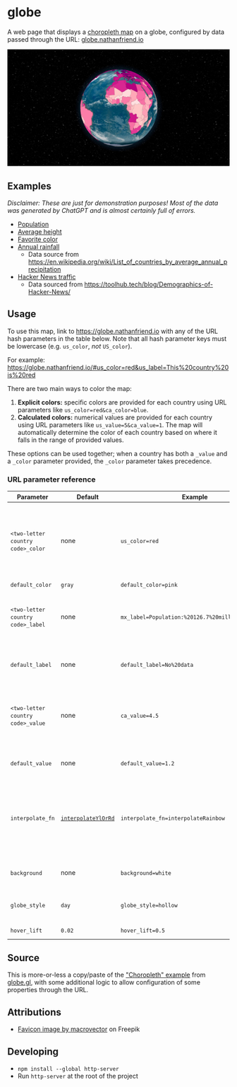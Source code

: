 # globe

A web page that displays a [choropleth map](https://en.wikipedia.org/wiki/Choropleth_map) on a globe, configured by data passed through the URL: [globe.nathanfriend.io](https://globe.nathanfriend.io)

![A screenshot of globe.nathanfriend.io](./screenshot.jpg)

## Examples

_Disclaimer: These are just for demonstration purposes! Most of the data was generated by ChatGPT and is almost certainly full of errors._

- [Population](https://globe.nathanfriend.io/#af_value=37172386&ax_value=26711&al_value=2866376&dz_value=42228429&as_value=55465&ad_value=77006&ao_value=30809762&ai_value=14731&aq_value=1106&ag_value=96286&ar_value=44494502&am_value=2951776&aw_value=105845&au_value=24982688&at_value=8840521&az_value=9939800&bs_value=385640&bh_value=1569439&bd_value=161356039&bb_value=286641&by_value=9483499&be_value=11422068&bz_value=383071&bj_value=11485048&bm_value=63903&bt_value=754394&bo_value=11353142&bq_value=25157&ba_value=3323929&bw_value=2254126&bv_value=0&br_value=209288278&io_value=3000&bn_value=428962&bg_value=7025037&bf_value=19751535&bi_value=11175378&cv_value=531239&kh_value=16249798&cm_value=25216237&ca_value=36624199&ky_value=64174&cf_value=4666377&td_value=15477751&cl_value=18729160&cn_value=1392730000&cx_value=1500&cc_value=600&co_value=49648685&km_value=806153&cg_value=5244363&cd_value=84004989&ck_value=2120&cr_value=4999441&ci_value=25069229&hr_value=4089400&cu_value=11338138&cw_value=159849&cy_value=1189265&cz_value=10625695&dk_value=5792202&dj_value=958920&dm_value=71625&do_value=10627165&ec_value=17084357&eg_value=98423595&sv_value=6420744&gq_value=1308974&er_value=4474062&ee_value=1324820&et_value=109224559&fk_value=2840&fo_value=48497&fj_value=883483&fi_value=5518050&fr_value=66977107&gf_value=290691&pf_value=277679&tf_value=140&ga_value=2119275&gm_value=2280102&ge_value=3912061&de_value=82927922&gh_value=29767108&gi_value=33718&gr_value=10715549&gl_value=56025&gd_value=107825&gp_value=449568&gu_value=167294&gt_value=17247807&gg_value=65228&gn_value=12414318&gw_value=1874309&gy_value=779004&ht_value=11123176&hm_value=0&va_value=799&hn_value=9587522&hk_value=7451000&hu_value=9775564&is_value=356991&in_value=1352642280&id_value=267663435&ir_value=81800269&iq_value=38433600&ie_value=4867309&im_value=84077&il_value=8883800&it_value=60431283&jm_value=2934855&jp_value=126529100&je_value=104200&jo_value=9956011&kz_value=18276499&ke_value=51393010&ki_value=115847&kp_value=25666161&kr_value=51606633&kw_value=4207083&kg_value=6322800&la_value=7061507&lv_value=1927174&lb_value=6848925&ls_value=2108132&lr_value=4818977&ly_value=6678567&li_value=37910&lt_value=2801543&lu_value=607728&mo_value=631636&mg_value=26262368&mw_value=18143315&my_value=31624264&mv_value=444259&ml_value=19077690&mt_value=484630&mh_value=58413&mq_value=396974&mr_value=4403319&mu_value=1265138&yt_value=266150&mx_value=126190788&fm_value=113815&md_value=2706049&mc_value=38682&mn_value=3170208&me_value=622182&ms_value=4989&ma_value=36029138&mz_value=29495962&mm_value=53708395&na_value=2448255&nr_value=11281&np_value=28095714&nl_value=17231017&nc_value=278500&nz_value=4885500&ni_value=6465513&ne_value=22442948&ng_value=195874740&nu_value=1615&nf_value=2009&mp_value=56882&no_value=5311916&om_value=4829483&pk_value=212215030&pw_value=17907&ps_value=4569087&pa_value=4176873&pg_value=8606316&py_value=6956071&pe_value=31989256&ph_value=106651922&pn_value=50&pl_value=38028278&pt_value=10281762&pr_value=3195153&qa_value=2781677&re_value=859959&ro_value=19466145&ru_value=144478050&rw_value=12301939&bl_value=9384&sh_value=4542&kn_value=52441&lc_value=181889&mf_value=31754&pm_value=7012&vc_value=110210&ws_value=196130&sm_value=33860&st_value=211028&sa_value=33699947&sn_value=15854360&rs_value=8772235&sc_value=96762&sl_value=7813215&sg_value=5638700&sx_value=40654&sk_value=5447011&si_value=2080908&sb_value=652858&so_value=15008154&za_value=57779622&gs_value=30&ss_value=10975920&es_value=46723749&lk_value=21670000&sd_value=41801533&sr_value=575991&sj_value=2537&sz_value=1136191&se_value=10175214&ch_value=8516543&sy_value=16906283&tw_value=23773876&tj_value=9321018&tz_value=56318348&th_value=69428524&tl_value=1267972&tg_value=7797694&tk_value=1300&to_value=103197&tt_value=1394973&tn_value=11532127&tr_value=82319724&tm_value=5850908&tc_value=37665&tv_value=11508&ug_value=42723139&ua_value=44622516&ae_value=9630959&gb_value=66460344&us_value=326766748&um_value=300&uy_value=3449299&uz_value=31910641&vu_value=292680&ve_value=28887118&vn_value=95540800&vg_value=29802&vi_value=106977&wf_value=11773&eh_value=652271&ye_value=28498687&zm_value=17351822&zw_value=14439018&af_label=37.2M&ax_label=26.7K&al_label=2.9M&dz_label=42.2M&as_label=55.5K&ad_label=77K&ao_label=30.8M&ai_label=14.7K&aq_label=1.1K&ag_label=96.3K&ar_label=44.5M&am_label=3M&aw_label=105.8K&au_label=25M&at_label=8.8M&az_label=9.9M&bs_label=385.6K&bh_label=1.6M&bd_label=161.4M&bb_label=286.6K&by_label=9.5M&be_label=11.4M&bz_label=383.1K&bj_label=11.5M&bm_label=63.9K&bt_label=754.4K&bo_label=11.4M&bq_label=25.2K&ba_label=3.3M&bw_label=2.3M&bv_label=0&br_label=209.3M&io_label=3K&bn_label=429K&bg_label=7M&bf_label=19.8M&bi_label=11.2M&cv_label=531.2K&kh_label=16.2M&cm_label=25.2M&ca_label=36.6M&ky_label=64.2K&cf_label=4.7M&td_label=15.5M&cl_label=18.7M&cn_label=1.4B&cx_label=1.5K&cc_label=600&co_label=49.6M&km_label=806.2K&cg_label=5.2M&cd_label=84M&ck_label=2.1K&cr_label=5M&ci_label=25.1M&hr_label=4.1M&cu_label=11.3M&cw_label=159.8K&cy_label=1.2M&cz_label=10.6M&dk_label=5.8M&dj_label=958.9K&dm_label=71.6K&do_label=10.6M&ec_label=17.1M&eg_label=98.4M&sv_label=6.4M&gq_label=1.3M&er_label=4.5M&ee_label=1.3M&et_label=109.2M&fk_label=2.8K&fo_label=48.5K&fj_label=883.5K&fi_label=5.5M&fr_label=67M&gf_label=290.7K&pf_label=277.7K&tf_label=140&ga_label=2.1M&gm_label=2.3M&ge_label=3.9M&de_label=82.9M&gh_label=29.8M&gi_label=33.7K&gr_label=10.7M&gl_label=56K&gd_label=107.8K&gp_label=449.6K&gu_label=167.3K&gt_label=17.2M&gg_label=65.2K&gn_label=12.4M&gw_label=1.9M&gy_label=779K&ht_label=11.1M&hm_label=0&va_label=799&hn_label=9.6M&hk_label=7.5M&hu_label=9.8M&is_label=357K&in_label=1.4B&id_label=267.7M&ir_label=81.8M&iq_label=38.4M&ie_label=4.9M&im_label=84.1K&il_label=8.9M&it_label=60.4M&jm_label=2.9M&jp_label=126.5M&je_label=104.2K&jo_label=10M&kz_label=18.3M&ke_label=51.4M&ki_label=115.8K&kp_label=25.7M&kr_label=51.6M&kw_label=4.2M&kg_label=6.3M&la_label=7.1M&lv_label=1.9M&lb_label=6.8M&ls_label=2.1M&lr_label=4.8M&ly_label=6.7M&li_label=37.9K&lt_label=2.8M&lu_label=607.7K&mo_label=631.6K&mg_label=26.3M&mw_label=18.1M&my_label=31.6M&mv_label=444.3K&ml_label=19.1M&mt_label=484.6K&mh_label=58.4K&mq_label=397K&mr_label=4.4M&mu_label=1.3M&yt_label=266.2K&mx_label=126.2M&fm_label=113.8K&md_label=2.7M&mc_label=38.7K&mn_label=3.2M&me_label=622.2K&ms_label=5K&ma_label=36M&mz_label=29.5M&mm_label=53.7M&na_label=2.4M&nr_label=11.3K&np_label=28.1M&nl_label=17.2M&nc_label=278.5K&nz_label=4.9M&ni_label=6.5M&ne_label=22.4M&ng_label=195.9M&nu_label=1.6K&nf_label=2K&mp_label=56.9K&no_label=5.3M&om_label=4.8M&pk_label=212.2M&pw_label=17.9K&ps_label=4.6M&pa_label=4.2M&pg_label=8.6M&py_label=7M&pe_label=32M&ph_label=106.7M&pn_label=50&pl_label=38M&pt_label=10.3M&pr_label=3.2M&qa_label=2.8M&re_label=860K&ro_label=19.5M&ru_label=144.5M&rw_label=12.3M&bl_label=9.4K&sh_label=4.5K&kn_label=52.4K&lc_label=181.9K&mf_label=31.8K&pm_label=7K&vc_label=110.2K&ws_label=196.1K&sm_label=33.9K&st_label=211K&sa_label=33.7M&sn_label=15.9M&rs_label=8.8M&sc_label=96.8K&sl_label=7.8M&sg_label=5.6M&sx_label=40.7K&sk_label=5.4M&si_label=2.1M&sb_label=652.9K&so_label=15M&za_label=57.8M&gs_label=30&ss_label=11M&es_label=46.7M&lk_label=21.7M&sd_label=41.8M&sr_label=576K&sj_label=2.5K&sz_label=1.1M&se_label=10.2M&ch_label=8.5M&sy_label=16.9M&tw_label=23.8M&tj_label=9.3M&tz_label=56.3M&th_label=69.4M&tl_label=1.3M&tg_label=7.8M&tk_label=1.3K&to_label=103.2K&tt_label=1.4M&tn_label=11.5M&tr_label=82.3M&tm_label=5.9M&tc_label=37.7K&tv_label=11.5K&ug_label=42.7M&ua_label=44.6M&ae_label=9.6M&gb_label=66.5M&us_label=326.8M&um_label=300&uy_label=3.4M&uz_label=31.9M&vu_label=292.7K&ve_label=28.9M&vn_label=95.5M&vg_label=29.8K&vi_label=107K&wf_label=11.8K&eh_label=652.3K&ye_label=28.5M&zm_label=17.4M&zw_label=14.4M)
- [Average height](https://globe.nathanfriend.io/#interpolate_fn=interpolatePuBu&background=white&globe_style=hollow&hover_lift=0.2&default_label=No%20data&af_value=170.18&al_value=173.59&dz_value=172.72&ao_value=173.47&ar_value=171.01&am_value=170.14&au_value=172.6&at_value=178.7&az_value=168.8&bh_value=168.96&bd_value=162.56&by_value=175.43&be_value=176.21&bj_value=160.17&bt_value=166.15&bo_value=160.23&ba_value=176.08&bw_value=164.88&br_value=167.27&bn_value=165.02&bg_value=173.09&bf_value=159.35&bi_value=160.42&cv_value=173.47&kh_value=160.25&cm_value=164.55&ca_value=174.87&cf_value=158.34&td_value=164.37&cl_value=171.67&cn_value=167.1&co_value=166.08&km_value=161.74&cg_value=162.35&cd_value=161.42&cr_value=166.39&ci_value=167.22&hr_value=181.42&cu_value=171.63&cy_value=178.01&cz_value=180.18&dk_value=180.49&dj_value=162.39&do_value=167.71&ec_value=164.9&eg_value=169.97&sv_value=166.93&gq_value=163.62&er_value=162.56&ee_value=175.42&et_value=163.78&fj_value=174.87&fi_value=177.76&fr_value=173.52&ga_value=165.86&gm_value=167.36&ge_value=171.03&de_value=178.38&gh_value=169.5&gr_value=178.28&gl_value=174.41&gt_value=164.38&gn_value=163.56&gw_value=163.35&ht_value=168.53&hn_value=164.07&hk_value=171.34&hu_value=173.51&is_value=180.53&in_value=162.56&id_value=159.37&ir_value=174.17&iq_value=165.88&ie_value=172.02&il_value=176.61&it_value=177.01&jm_value=170.37&jp_value=170.7&jo_value=172.05&kz_value=175.88&ke_value=163.42&ki_value=167.34&kp_value=165.07&kr_value=173.07&kw_value=172.66&kg_value=169.54&la_value=155.25&lv_value=176.55&lb_value=171.39&ls_value=163.81&lr_value=165.2&ly_value=175.48&lt_value=178.56&lu_value=176.87&mo_value=167.74&mg_value=164.89&mw_value=163.63&my_value=165.05&mv_value=165.14&ml_value=161.53&mt_value=172.82&mr_value=169.52&mu_value=171.77&mx_value=167.64&md_value=176.75&mn_value=170.05&me_value=183.01&ma_value=173.6&mz_value=162.82&mm_value=163.83&na_value=168.01&np_value=160.33&nl_value=183.1&nz_value=177.3&ni_value=165.66&ne_value=159.18&ng_value=167.47&no_value=181.08&om_value=175.96&pk_value=165.72&pa_value=168.7&pg_value=163.11&py_value=164.91&pe_value=165.14&ph_value=163.18&pl_value=176.63&pt_value=173.94&qa_value=177.15&ro_value=176.08&ru_value=176.2&rw_value=162.13&ws_value=171.97&sm_value=172.82&st_value=167.24&sa_value=170.98&sn_value=167.14&rs_value=181.37&sl_value=165.26&sg_value=171.23&sk_value=179.64&si_value=177.29&sb_value=170.95&so_value=169.48&za_value=171.64&ss_value=168.01&es_value=173.63&lk_value=167.47&sd_value=168.42&sr_value=170.56&sz_value=167.49&se_value=180.63&ch_value=174.6&sy_value=171.08&tw_value=170.36&tj_value=165.32&tz_value=165.08&th_value=167.24&tg_value=163.55&to_value=174.87&tn_value=173.06&tr_value=174.2&tm_value=170.42&tv_value=169.59&ug_value=164.92&ua_value=176.71&ae_value=176.52&gb_value=177.28&us_value=176.25&uy_value=172.74&uz_value=166.08&vu_value=170.59&ve_value=168.61&vn_value=162.02&ye_value=165.18&zm_value=161.85&zw_value=160.87&af_label=170.18%20cm&al_label=173.59%20cm&dz_label=172.72%20cm&ao_label=173.47%20cm&ar_label=171.01%20cm&am_label=170.14%20cm&au_label=172.6%20cm&at_label=178.7%20cm&az_label=168.8%20cm&bh_label=168.96%20cm&bd_label=162.56%20cm&by_label=175.43%20cm&be_label=176.21%20cm&bj_label=160.17%20cm&bt_label=166.15%20cm&bo_label=160.23%20cm&ba_label=176.08%20cm&bw_label=164.88%20cm&br_label=167.27%20cm&bn_label=165.02%20cm&bg_label=173.09%20cm&bf_label=159.35%20cm&bi_label=160.42%20cm&cv_label=173.47%20cm&kh_label=160.25%20cm&cm_label=164.55%20cm&ca_label=174.87%20cm&cf_label=158.34%20cm&td_label=164.37%20cm&cl_label=171.67%20cm&cn_label=167.1%20cm&co_label=166.08%20cm&km_label=161.74%20cm&cg_label=162.35%20cm&cd_label=161.42%20cm&cr_label=166.39%20cm&ci_label=167.22%20cm&hr_label=181.42%20cm&cu_label=171.63%20cm&cy_label=178.01%20cm&cz_label=180.18%20cm&dk_label=180.49%20cm&dj_label=162.39%20cm&do_label=167.71%20cm&ec_label=164.9%20cm&eg_label=169.97%20cm&sv_label=166.93%20cm&gq_label=163.62%20cm&er_label=162.56%20cm&ee_label=175.42%20cm&et_label=163.78%20cm&fj_label=174.87%20cm&fi_label=177.76%20cm&fr_label=173.52%20cm&ga_label=165.86%20cm&gm_label=167.36%20cm&ge_label=171.03%20cm&de_label=178.38%20cm&gh_label=169.5%20cm&gr_label=178.28%20cm&gl_label=174.41%20cm&gt_label=164.38%20cm&gn_label=163.56%20cm&gw_label=163.35%20cm&ht_label=168.53%20cm&hn_label=164.07%20cm&hk_label=171.34%20cm&hu_label=173.51%20cm&is_label=180.53%20cm&in_label=162.56%20cm&id_label=159.37%20cm&ir_label=174.17%20cm&iq_label=165.88%20cm&ie_label=172.02%20cm&il_label=176.61%20cm&it_label=177.01%20cm&jm_label=170.37%20cm&jp_label=170.7%20cm&jo_label=172.05%20cm&kz_label=175.88%20cm&ke_label=163.42%20cm&ki_label=167.34%20cm&kp_label=165.07%20cm&kr_label=173.07%20cm&kw_label=172.66%20cm&kg_label=169.54%20cm&la_label=155.25%20cm&lv_label=176.55%20cm&lb_label=171.39%20cm&ls_label=163.81%20cm&lr_label=165.2%20cm&ly_label=175.48%20cm&lt_label=178.56%20cm&lu_label=176.87%20cm&mo_label=167.74%20cm&mg_label=164.89%20cm&mw_label=163.63%20cm&my_label=165.05%20cm&mv_label=165.14%20cm&ml_label=161.53%20cm&mt_label=172.82%20cm&mr_label=169.52%20cm&mu_label=171.77%20cm&mx_label=167.64%20cm&md_label=176.75%20cm&mn_label=170.05%20cm&me_label=183.01%20cm&ma_label=173.6%20cm&mz_label=162.82%20cm&mm_label=163.83%20cm&na_label=168.01%20cm&np_label=160.33%20cm&nl_label=183.1%20cm&nz_label=177.3%20cm&ni_label=165.66%20cm&ne_label=159.18%20cm&ng_label=167.47%20cm&no_label=181.08%20cm&om_label=175.96%20cm&pk_label=165.72%20cm&pa_label=168.7%20cm&pg_label=163.11%20cm&py_label=164.91%20cm&pe_label=165.14%20cm&ph_label=163.18%20cm&pl_label=176.63%20cm&pt_label=173.94%20cm&qa_label=177.15%20cm&ro_label=176.08%20cm&ru_label=176.2%20cm&rw_label=162.13%20cm&ws_label=171.97%20cm&sm_label=172.82%20cm&st_label=167.24%20cm&sa_label=170.98%20cm&sn_label=167.14%20cm&rs_label=181.37%20cm&sl_label=165.26%20cm&sg_label=171.23%20cm&sk_label=179.64%20cm&si_label=177.29%20cm&sb_label=170.95%20cm&so_label=169.48%20cm&za_label=171.64%20cm&ss_label=168.01%20cm&es_label=173.63%20cm&lk_label=167.47%20cm&sd_label=168.42%20cm&sr_label=170.56%20cm&sz_label=167.49%20cm&se_label=180.63%20cm&ch_label=174.6%20cm&sy_label=171.08%20cm&tw_label=170.36%20cm&tj_label=165.32%20cm&tz_label=165.08%20cm&th_label=167.24%20cm&tg_label=163.55%20cm&to_label=174.87%20cm&tn_label=173.06%20cm&tr_label=174.2%20cm&tm_label=170.42%20cm&tv_label=169.59%20cm&ug_label=164.92%20cm&ua_label=176.71%20cm&ae_label=176.52%20cm&gb_label=177.28%20cm&us_label=176.25%20cm&uy_label=172.74%20cm&uz_label=166.08%20cm&vu_label=170.59%20cm&ve_label=168.61%20cm&vn_label=162.02%20cm&ye_label=165.18%20cm&zm_label=161.85%20cm&zw_label=160.87%20cm)
- [Favorite color](https://globe.nathanfriend.io/#globe_style=night&hover_lift=0&background=black&af_color=#2563eb&ax_color=#16a34a&al_color=#dc2626&dz_color=#facc15&as_color=#7e22ce&ad_color=#ffffff&ao_color=#ea580c&ai_color=#f472b6&aq_color=#6b7280&ag_color=#422006&ar_color=#2563eb&am_color=#7e22ce&aw_color=#facc15&au_color=#16a34a&at_color=#dc2626&az_color=#2563eb&bs_color=#facc15&bh_color=#ca8a04&bd_color=#dc2626&bb_color=#2563eb&by_color=#16a34a&be_color=#dc2626&bz_color=#2563eb&bj_color=#16a34a&bm_color=#f472b6&bt_color=#7e22ce&bo_color=#dc2626&bq_color=#2563eb&ba_color=#ffffff&bw_color=#2563eb&bv_color=#ffffff&br_color=#facc15&io_color=#2563eb&bn_color=#16a34a&bg_color=#2563eb&bf_color=#16a34a&bi_color=#facc15&cv_color=#2563eb&kh_color=#dc2626&cm_color=#16a34a&ca_color=#dc2626&ky_color=#2563eb&cf_color=#facc15&td_color=#16a34a&cl_color=#dc2626&cn_color=#dc2626&cx_color=#2563eb&cc_color=#16a34a&co_color=#facc15&km_color=#16a34a&cg_color=#16a34a&cd_color=#dc2626&ck_color=#2563eb&cr_color=#16a34a&ci_color=#ea580c&hr_color=#2563eb&cu_color=#dc2626&cw_color=#2563eb&cy_color=#2563eb&cz_color=#dc2626&dk_color=#dc2626&dj_color=#2563eb&dm_color=#16a34a&do_color=#2563eb&ec_color=#facc15&eg_color=#ca8a04&sv_color=#2563eb&gq_color=#16a34a&er_color=#2563eb&ee_color=#2563eb&et_color=#16a34a&fk_color=#2563eb&fo_color=#2563eb&fj_color=#2563eb&fi_color=#2563eb&fr_color=#2563eb&gf_color=#dc2626&pf_color=#2563eb&tf_color=#ffffff&ga_color=#16a34a&gm_color=#2563eb&ge_color=#dc2626&de_color=#2563eb&gh_color=#16a34a&gi_color=#dc2626&gr_color=#2563eb&gl_color=#ffffff&gd_color=#16a34a&gp_color=#2563eb&gu_color=#2563eb&gt_color=#2563eb&gg_color=#2563eb&gn_color=#16a34a&gw_color=#dc2626&gy_color=#16a34a&ht_color=#dc2626&hm_color=#ffffff&va_color=#ffffff&hn_color=#2563eb&hk_color=#dc2626&hu_color=#dc2626&is_color=#2563eb&in_color=#ea580c&id_color=#16a34a&ir_color=#16a34a&iq_color=#2563eb&ie_color=#16a34a&im_color=#dc2626&il_color=#2563eb&it_color=#16a34a&jm_color=#16a34a&jp_color=#dc2626&je_color=#dc2626&jo_color=#dc2626&kz_color=#2563eb&ke_color=#16a34a&ki_color=#2563eb&kp_color=#dc2626&kr_color=#dc2626&kw_color=#2563eb&kg_color=#dc2626&la_color=#7e22ce&lv_color=#2563eb&lb_color=#dc2626&ls_color=#2563eb&lr_color=#16a34a&ly_color=#dc2626&li_color=#dc2626&lt_color=#facc15&lu_color=#2563eb&mo_color=#dc2626&mg_color=#16a34a&mw_color=#2563eb&my_color=#facc15&mv_color=#2563eb&ml_color=#16a34a&mt_color=#dc2626&mh_color=#2563eb&mq_color=#2563eb&mr_color=#16a34a&mu_color=#facc15&yt_color=#facc15&mx_color=#16a34a&fm_color=#2563eb&md_color=#2563eb&mc_color=#dc2626&mn_color=#2563eb&me_color=#dc2626&ms_color=#2563eb&ma_color=#dc2626&mz_color=#16a34a&mm_color=#dc2626&na_color=#2563eb&nr_color=#2563eb&np_color=#dc2626&nl_color=#ea580c&nc_color=#2563eb&nz_color=#030712&ni_color=#2563eb&ne_color=#16a34a&ng_color=#16a34a&nu_color=#2563eb&nf_color=#16a34a&mp_color=#2563eb&no_color=#dc2626&om_color=#dc2626&pk_color=#16a34a&pw_color=#2563eb&ps_color=#dc2626&pa_color=#2563eb&pg_color=#030712&py_color=#2563eb&pe_color=#dc2626&ph_color=#facc15&pn_color=#2563eb&pl_color=#dc2626&pt_color=#dc2626&pr_color=#2563eb&qa_color=#800000&re_color=#2563eb&ro_color=#2563eb&ru_color=#dc2626&rw_color=#2563eb&bl_color=#2563eb&sh_color=#2563eb&kn_color=#16a34a&lc_color=#2563eb&mf_color=#2563eb&pm_color=#2563eb&vc_color=#16a34a&ws_color=#2563eb&sm_color=#2563eb&st_color=#16a34a&sa_color=#16a34a&sn_color=#16a34a&rs_color=#dc2626&sc_color=#2563eb&sl_color=#16a34a&sg_color=#dc2626&sx_color=#2563eb&sk_color=#2563eb&si_color=#16a34a&sb_color=#2563eb&so_color=#2563eb&za_color=#16a34a&gs_color=#ffffff&ss_color=#2563eb&es_color=#dc2626&lk_color=#ea580c&sd_color=#16a34a&sr_color=#16a34a&sj_color=#ffffff&sz_color=#2563eb&se_color=#2563eb&ch_color=#dc2626&sy_color=#dc2626&tw_color=#dc2626&tj_color=#2563eb&tz_color=#16a34a&th_color=#facc15&tl_color=#dc2626&tg_color=#16a34a&tk_color=#2563eb&to_color=#dc2626&tt_color=#dc2626&tn_color=#dc2626&tr_color=#dc2626&tm_color=#16a34a&tc_color=#2563eb&tv_color=#2563eb&ug_color=#facc15&ua_color=#facc15&ae_color=#dc2626&gb_color=#dc2626&us_color=#2563eb&um_color=#ffffff&uy_color=#2563eb&uz_color=#16a34a&vu_color=#2563eb&ve_color=#facc15&vn_color=#dc2626&vg_color=#2563eb&vi_color=#2563eb&wf_color=#2563eb&eh_color=#facc15&ye_color=#16a34a&zm_color=#ea580c&zw_color=#16a34a&af_label=Blue&ax_label=Green&al_label=Red&dz_label=Yellow&as_label=Purple&ad_label=White&ao_label=Orange&ai_label=Pink&aq_label=Gray&ag_label=Brown&ar_label=Blue&am_label=Purple&aw_label=Yellow&au_label=Green&at_label=Red&az_label=Blue&bs_label=Yellow&bh_label=Gold&bd_label=Red&bb_label=Blue&by_label=Green&be_label=Red&bz_label=Blue&bj_label=Green&bm_label=Pink&bt_label=Purple&bo_label=Red&bq_label=Blue&ba_label=White&bw_label=Blue&bv_label=White&br_label=Yellow&io_label=Blue&bn_label=Green&bg_label=Blue&bf_label=Green&bi_label=Yellow&cv_label=Blue&kh_label=Red&cm_label=Green&ca_label=Red&ky_label=Blue&cf_label=Yellow&td_label=Green&cl_label=Red&cn_label=Red&cx_label=Blue&cc_label=Green&co_label=Yellow&km_label=Green&cg_label=Green&cd_label=Red&ck_label=Blue&cr_label=Green&ci_label=Orange&hr_label=Blue&cu_label=Red&cw_label=Blue&cy_label=Blue&cz_label=Red&dk_label=Red&dj_label=Blue&dm_label=Green&do_label=Blue&ec_label=Yellow&eg_label=Gold&sv_label=Blue&gq_label=Green&er_label=Blue&ee_label=Blue&et_label=Green&fk_label=Blue&fo_label=Blue&fj_label=Blue&fi_label=Blue&fr_label=Blue&gf_label=Red&pf_label=Blue&tf_label=White&ga_label=Green&gm_label=Blue&ge_label=Red&de_label=Blue&gh_label=Green&gi_label=Red&gr_label=Blue&gl_label=White&gd_label=Green&gp_label=Blue&gu_label=Blue&gt_label=Blue&gg_label=Blue&gn_label=Green&gw_label=Red&gy_label=Green&ht_label=Red&hm_label=White&va_label=White&hn_label=Blue&hk_label=Red&hu_label=Red&is_label=Blue&in_label=Orange&id_label=Green&ir_label=Green&iq_label=Blue&ie_label=Green&im_label=Red&il_label=Blue&it_label=Green&jm_label=Green&jp_label=Red&je_label=Red&jo_label=Red&kz_label=Blue&ke_label=Green&ki_label=Blue&kp_label=Red&kr_label=Red&kw_label=Blue&kg_label=Red&la_label=Purple&lv_label=Blue&lb_label=Red&ls_label=Blue&lr_label=Green&ly_label=Red&li_label=Red&lt_label=Yellow&lu_label=Blue&mo_label=Red&mg_label=Green&mw_label=Blue&my_label=Yellow&mv_label=Blue&ml_label=Green&mt_label=Red&mh_label=Blue&mq_label=Blue&mr_label=Green&mu_label=Yellow&yt_label=Yellow&mx_label=Green&fm_label=Blue&md_label=Blue&mc_label=Red&mn_label=Blue&me_label=Red&ms_label=Blue&ma_label=Red&mz_label=Green&mm_label=Red&na_label=Blue&nr_label=Blue&np_label=Red&nl_label=Orange&nc_label=Blue&nz_label=Black&ni_label=Blue&ne_label=Green&ng_label=Green&nu_label=Blue&nf_label=Green&mp_label=Blue&no_label=Red&om_label=Red&pk_label=Green&pw_label=Blue&ps_label=Red&pa_label=Blue&pg_label=Black&py_label=Blue&pe_label=Red&ph_label=Yellow&pn_label=Blue&pl_label=Red&pt_label=Red&pr_label=Blue&qa_label=Maroon&re_label=Blue&ro_label=Blue&ru_label=Red&rw_label=Blue&bl_label=Blue&sh_label=Blue&kn_label=Green&lc_label=Blue&mf_label=Blue&pm_label=Blue&vc_label=Green&ws_label=Blue&sm_label=Blue&st_label=Green&sa_label=Green&sn_label=Green&rs_label=Red&sc_label=Blue&sl_label=Green&sg_label=Red&sx_label=Blue&sk_label=Blue&si_label=Green&sb_label=Blue&so_label=Blue&za_label=Green&gs_label=White&ss_label=Blue&es_label=Red&lk_label=Orange&sd_label=Green&sr_label=Green&sj_label=White&sz_label=Blue&se_label=Blue&ch_label=Red&sy_label=Red&tw_label=Red&tj_label=Blue&tz_label=Green&th_label=Yellow&tl_label=Red&tg_label=Green&tk_label=Blue&to_label=Red&tt_label=Red&tn_label=Red&tr_label=Red&tm_label=Green&tc_label=Blue&tv_label=Blue&ug_label=Yellow&ua_label=Yellow&ae_label=Red&gb_label=Red&us_label=Blue&um_label=White&uy_label=Blue&uz_label=Green&vu_label=Blue&ve_label=Yellow&vn_label=Red&vg_label=Blue&vi_label=Blue&wf_label=Blue&eh_label=Yellow&ye_label=Green&zm_label=Orange&zw_label=Green)
- [Annual rainfall](https://globe.nathanfriend.io/#interpolate_fn=interpolateRdBu&default_label=No%20data&co_value=3240&st_value=3200&pg_value=3142&sb_value=3028&pa_value=2928&cr_value=2926&ws_value=2880&my_value=2875&bn_value=2722&id_value=2702&bd_value=2666&fj_value=2592&sl_value=2526&sg_value=2497&lr_value=2391&gy_value=2387&gd_value=2350&ph_value=2348&sr_value=2331&sc_value=2330&lc_value=2301&ni_value=2280&ec_value=2274&bt_value=2200&tt_value=2200&gq_value=2156&mm_value=2091&dm_value=2083&pr_value=2054&jm_value=2051&ve_value=2044&mu_value=2041&vu_value=2000&gt_value=1996&hn_value=1976&mv_value=1972&is_value=1940&kh_value=1904&la_value=1834&ga_value=1831&vn_value=1821&sv_value=1784&br_value=1761&pe_value=1738&nz_value=1732&lk_value=1712&bz_value=1705&jp_value=1668&gn_value=1651&cg_value=1646&th_value=1622&cm_value=1604&vc_value=1583&gw_value=1577&cd_value=1543&ch_value=1537&cl_value=1522&mg_value=1513&tl_value=1500&np_value=1500&al_value=1485&ht_value=1440&kn_value=1427&bb_value=1422&no_value=1414&do_value=1410&ci_value=1348&cf_value=1343&cu_value=1335&uy_value=1300&bs_value=1292&bi_value=1274&kr_value=1274&gb_value=1220&rw_value=1212&gh_value=1187&mw_value=1181&ug_value=1180&tg_value=1168&si_value=1162&ng_value=1150&bo_value=1146&py_value=1130&ie_value=1118&hr_value=1113&at_value=1110&in_value=1083&tz_value=1071&kp_value=1054&bj_value=1039&mz_value=1032&ag_value=1030&ba_value=1028&ge_value=1026&zm_value=1020&ao_value=1010&lu_value=934&km_value=900&ss_value=900&fr_value=867&pt_value=854&et_value=848&be_value=847&gm_value=836&it_value=832&sk_value=824&sz_value=788&ls_value=788&nl_value=778&mx_value=758&bf_value=748&us_value=715&dk_value=703&de_value=700&tj_value=691&sn_value=686&cz_value=677&lv_value=667&lb_value=661&zw_value=657&lt_value=656&gr_value=652&cn_value=645&ro_value=637&es_value=636&ke_value=630&ee_value=626&se_value=624&mk_value=619&by_value=618&bg_value=608&pl_value=600&tr_value=593&ar_value=591&hu_value=589&ua_value=565&am_value=562&mt_value=560&ca_value=537&fi_value=536&au_value=534&kg_value=533&cy_value=498&za_value=495&pk_value=494&ru_value=460&md_value=450&az_value=447&il_value=435&bw_value=416&ps_value=402&er_value=384&ma_value=346&af_value=327&td_value=322&na_value=285&ml_value=282&so_value=282&sy_value=252&kz_value=250&sd_value=250&mn_value=241&cv_value=228&ir_value=228&dj_value=220&iq_value=216&tn_value=207&uz_value=206&ye_value=167&tm_value=161&ne_value=151&om_value=125&kw_value=121&jo_value=111&mr_value=92&dz_value=89&bh_value=83&ae_value=78&qa_value=74&sa_value=59&ly_value=56&eg_value=18&co_label=3240%20mm&st_label=3200%20mm&pg_label=3142%20mm&sb_label=3028%20mm&pa_label=2928%20mm&cr_label=2926%20mm&ws_label=2880%20mm&my_label=2875%20mm&bn_label=2722%20mm&id_label=2702%20mm&bd_label=2666%20mm&fj_label=2592%20mm&sl_label=2526%20mm&sg_label=2497%20mm&lr_label=2391%20mm&gy_label=2387%20mm&gd_label=2350%20mm&ph_label=2348%20mm&sr_label=2331%20mm&sc_label=2330%20mm&lc_label=2301%20mm&ni_label=2280%20mm&ec_label=2274%20mm&bt_label=2200%20mm&tt_label=2200%20mm&gq_label=2156%20mm&mm_label=2091%20mm&dm_label=2083%20mm&pr_label=2054%20mm&jm_label=2051%20mm&ve_label=2044%20mm&mu_label=2041%20mm&vu_label=2000%20mm&gt_label=1996%20mm&hn_label=1976%20mm&mv_label=1972%20mm&is_label=1940%20mm&kh_label=1904%20mm&la_label=1834%20mm&ga_label=1831%20mm&vn_label=1821%20mm&sv_label=1784%20mm&br_label=1761%20mm&pe_label=1738%20mm&nz_label=1732%20mm&lk_label=1712%20mm&bz_label=1705%20mm&jp_label=1668%20mm&gn_label=1651%20mm&cg_label=1646%20mm&th_label=1622%20mm&cm_label=1604%20mm&vc_label=1583%20mm&gw_label=1577%20mm&cd_label=1543%20mm&ch_label=1537%20mm&cl_label=1522%20mm&mg_label=1513%20mm&tl_label=1500%20mm&np_label=1500%20mm&al_label=1485%20mm&ht_label=1440%20mm&kn_label=1427%20mm&bb_label=1422%20mm&no_label=1414%20mm&do_label=1410%20mm&ci_label=1348%20mm&cf_label=1343%20mm&cu_label=1335%20mm&uy_label=1300%20mm&bs_label=1292%20mm&bi_label=1274%20mm&kr_label=1274%20mm&gb_label=1220%20mm&rw_label=1212%20mm&gh_label=1187%20mm&mw_label=1181%20mm&ug_label=1180%20mm&tg_label=1168%20mm&si_label=1162%20mm&ng_label=1150%20mm&bo_label=1146%20mm&py_label=1130%20mm&ie_label=1118%20mm&hr_label=1113%20mm&at_label=1110%20mm&in_label=1083%20mm&tz_label=1071%20mm&kp_label=1054%20mm&bj_label=1039%20mm&mz_label=1032%20mm&ag_label=1030%20mm&ba_label=1028%20mm&ge_label=1026%20mm&zm_label=1020%20mm&ao_label=1010%20mm&lu_label=934%20mm&km_label=900%20mm&ss_label=900%20mm&fr_label=867%20mm&pt_label=854%20mm&et_label=848%20mm&be_label=847%20mm&gm_label=836%20mm&it_label=832%20mm&sk_label=824%20mm&sz_label=788%20mm&ls_label=788%20mm&nl_label=778%20mm&mx_label=758%20mm&bf_label=748%20mm&us_label=715%20mm&dk_label=703%20mm&de_label=700%20mm&tj_label=691%20mm&sn_label=686%20mm&cz_label=677%20mm&lv_label=667%20mm&lb_label=661%20mm&zw_label=657%20mm&lt_label=656%20mm&gr_label=652%20mm&cn_label=645%20mm&ro_label=637%20mm&es_label=636%20mm&ke_label=630%20mm&ee_label=626%20mm&se_label=624%20mm&mk_label=619%20mm&by_label=618%20mm&bg_label=608%20mm&pl_label=600%20mm&tr_label=593%20mm&ar_label=591%20mm&hu_label=589%20mm&ua_label=565%20mm&am_label=562%20mm&mt_label=560%20mm&ca_label=537%20mm&fi_label=536%20mm&au_label=534%20mm&kg_label=533%20mm&cy_label=498%20mm&za_label=495%20mm&pk_label=494%20mm&ru_label=460%20mm&md_label=450%20mm&az_label=447%20mm&il_label=435%20mm&bw_label=416%20mm&ps_label=402%20mm&er_label=384%20mm&ma_label=346%20mm&af_label=327%20mm&td_label=322%20mm&na_label=285%20mm&ml_label=282%20mm&so_label=282%20mm&sy_label=252%20mm&kz_label=250%20mm&sd_label=250%20mm&mn_label=241%20mm&cv_label=228%20mm&ir_label=228%20mm&dj_label=220%20mm&iq_label=216%20mm&tn_label=207%20mm&uz_label=206%20mm&ye_label=167%20mm&tm_label=161%20mm&ne_label=151%20mm&om_label=125%20mm&kw_label=121%20mm&jo_label=111%20mm&mr_label=92%20mm&dz_label=89%20mm&bh_label=83%20mm&ae_label=78%20mm&qa_label=74%20mm&sa_label=59%20mm&ly_label=56%20mm&eg_label=18%20mm)
  - Data source from https://en.wikipedia.org/wiki/List_of_countries_by_average_annual_precipitation
- [Hacker News traffic](https://globe.nathanfriend.io/#default_label=No%20data&default_value=0&us_value=41.2&gb_value=8.5&de_value=5.8&ca_value=4.8&in_value=3.3&au_value=2.9&fr_value=2.6&nl_value=2.5&ch_value=2&se_value=1.8&pl_value=1.5&es_value=1.4&br_value=1.3&it_value=1.3&ru_value=1&jp_value=1&at_value=0.9&dk_value=0.9&no_value=0.8&ie_value=0.8&pt_value=0.7&sg_value=0.7&fi_value=0.7&be_value=0.6&tr_value=0.5&cz_value=0.5&il_value=0.5&id_value=0.4&ro_value=0.4&cn_value=0.4&za_value=0.4&hk_value=0.4&nz_value=0.4&hu_value=0.3&tw_value=0.3&bg_value=0.3&ar_value=0.3&ua_value=0.3&gr_value=0.3&hr_value=0.3&kr_value=0.3&mx_value=0.3&lt_value=0.2&si_value=0.2&cs_value=0.2&vn_value=0.2&ee_value=0.2&my_value=0.2&sk_value=0.2&co_value=0.2&th_value=0.2&ph_value=0.1&ke_value=0.1&lu_value=0.1&by_value=0.1&cl_value=0.1&ae_value=0.1&eg_value=0.1&is_value=0.1&cy_value=0.1&ba_value=0.1&lv_value=0.1&sa_value=0.1&am_value=0.1&kz_value=0.1&ng_value=0.1&pk_value=0.1&mt_value=0.1&ge_value=0.1&pr_value=0.1&ec_value=0.1&us_label=41.2%25&gb_label=8.5%25&de_label=5.8%25&ca_label=4.8%25&in_label=3.3%25&au_label=2.9%25&fr_label=2.6%25&nl_label=2.5%25&ch_label=2%25&se_label=1.8%25&pl_label=1.5%25&es_label=1.4%25&br_label=1.3%25&it_label=1.3%25&ru_label=1%25&jp_label=1%25&at_label=0.9%25&dk_label=0.9%25&no_label=0.8%25&ie_label=0.8%25&pt_label=0.7%25&sg_label=0.7%25&fi_label=0.7%25&be_label=0.6%25&tr_label=0.5%25&cz_label=0.5%25&il_label=0.5%25&id_label=0.4%25&ro_label=0.4%25&cn_label=0.4%25&za_label=0.4%25&hk_label=0.4%25&nz_label=0.4%25&hu_label=0.3%25&tw_label=0.3%25&bg_label=0.3%25&ar_label=0.3%25&ua_label=0.3%25&gr_label=0.3%25&hr_label=0.3%25&kr_label=0.3%25&mx_label=0.3%25&lt_label=0.2%25&si_label=0.2%25&cs_label=0.2%25&vn_label=0.2%25&ee_label=0.2%25&my_label=0.2%25&sk_label=0.2%25&co_label=0.2%25&th_label=0.2%25&ph_label=0.1%25&ke_label=0.1%25&lu_label=0.1%25&by_label=0.1%25&cl_label=0.1%25&ae_label=0.1%25&eg_label=0.1%25&is_label=0.1%25&cy_label=0.1%25&ba_label=0.1%25&lv_label=0.1%25&sa_label=0.1%25&am_label=0.1%25&kz_label=0.1%25&ng_label=0.1%25&pk_label=0.1%25&mt_label=0.1%25&ge_label=0.1%25&pr_label=0.1%25&ec_label=0.1%25)
  - Data sourced from https://toolhub.tech/blog/Demographics-of-Hacker-News/

## Usage

To use this map, link to https://globe.nathanfriend.io with any of the URL hash parameters in the table below. Note that all hash parameter keys must be lowercase (e.g. `us_color`, _not_ `US_color`).

For example: https://globe.nathanfriend.io/#us_color=red&us_label=This%20country%20is%20red

There are two main ways to color the map:

1. **Explicit colors:** specific colors are provided for each country using URL parameters like `us_color=red&ca_color=blue`.
1. **Calculated colors:** numerical values are provided for each country using URL parameters like `us_value=5&ca_value=1`. The map will automatically determine the color of each country based on where it falls in the range of provided values.

These options can be used together; when a country has both a `_value` and a `_color` parameter provided, the `_color` parameter takes precedence.

### URL parameter reference

| Parameter                         | Default                                                                           | Example                                           | Description                                                                                                                                                                                                                                         |
| --------------------------------- | --------------------------------------------------------------------------------- | ------------------------------------------------- | --------------------------------------------------------------------------------------------------------------------------------------------------------------------------------------------------------------------------------------------------- |
| `<two-letter country code>_color` | none                                                                              | `us_color=red`                                    | Renders this country with the provided color. Color can be any valid CSS color (i.e. `red`, `#ff0000`, and `rgba(255, 0, 0, 1)` are all valid). Note that the value must be URL-encoded; for example, `#ff0000` should be specified as `%23ff0000`. |
| `default_color`                   | `gray`                                                                            | `default_color=pink`                              | The default country color.                                                                                                                                                                                                                          |
| `<two-letter country code>_label` | none                                                                              | `mx_label=Population:%20126.7%20million%20(2021)` | The label text to render when the country is hovered. Special characters must be URL-encoded (for example, spaces must be specified as `%20`).                                                                                                      |
| `default_label`                   | none                                                                              | `default_label=No%20data`                         | The label text to render for countries that have no specific label text. Text must be URL-encoded. provided.                                                                                                                                        |
| `<two-letter country code>_value` | none                                                                              | `ca_value=4.5`                                    | The numerical value to assign to this country. The map will automatically determine the country's color based on this value's relative size compared to all other provided country values.                                                          |
| `default_value`                   | none                                                                              | `default_value=1.2`                               | The numerical value to assign to all countries that have no specific value provided.                                                                                                                                                                |
| `interpolate_fn`                  | [`interpolateYlOrRd`](https://github.com/d3/d3-scale-chromatic#interpolateYlOrRd) | `interpolate_fn=interpolateRainbow`               | The D3 color interpolation function to use when calculating the color of each country. (Only relevant when using the `<country code>_value` parameters.) See https://github.com/d3/d3-scale-chromatic for a list of all options.                    |
| `background`                      | none                                                                              | `background=white`                                | A solid color to set as the background. If not provided, an image of a starry sky is used instead.                                                                                                                                                  |
| `globe_style`                     | `day`                                                                             | `globe_style=hollow`                              | The style to use when rendering the globe. Valid options are `night`, `day`, or `hollow`.                                                                                                                                                           |
| `hover_lift`                      | `0.02`                                                                            | `hover_lift=0.5`                                  | How high to lift the country when hovered.                                                                                                                                                                                                          |

## Source

This is more-or-less a copy/paste of the ["Choropleth" example](https://github.com/vasturiano/globe.gl/blob/master/example/choropleth-countries/index.html) from [globe.gl](https://globe.gl/), with some additional logic to allow configuration of some properties through the URL.

## Attributions

- [Favicon image by macrovector](https://www.freepik.com/free-vector/globe-earth-world-icons-vector-white-black_10601425.htm#query=globe%20icon&position=0&from_view=search&track=ais) on Freepik

## Developing

- `npm install --global http-server`
- Run `http-server` at the root of the project
